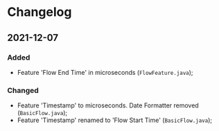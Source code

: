 # Changelog

## 2021-12-07
### Added
- Feature 'Flow End Time' in microseconds (`FlowFeature.java`);

### Changed
- Feature 'Timestamp' to microseconds. Date Formatter removed (`BasicFlow.java`);
- Feature 'Timestamp' renamed to 'Flow Start Time' (`BasicFlow.java`);
